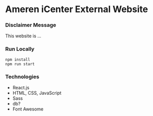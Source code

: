 # Ameren iCenter External Website

### Disclaimer Message

This website is ...

### Run Locally

```
npm install
npm run start
```

### Technologies

- React.js
- HTML, CSS, JavaScript
- Sass
- db?
- Font Awesome
